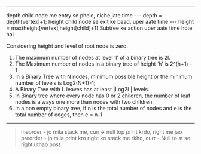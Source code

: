 *****
depth child node me entry se phele, niche jate time --- depth = depth[vertex]+1;
height child node se exit ke baad, uper aate time  --- height = max(height[vertex],height[child]+1)
Subtree ke action uper aate time hote hai

Considering height and level of root node is zero.
1) The maximum number of nodes at level ‘l’ of a binary tree is 2l. 
2) The Maximum number of nodes in a binary tree of height ‘h’ is 2^(h+1) – 1
3) In a Binary Tree with N nodes, minimum possible height or the minimum number of levels is Log2(N+1)-1;
4) A Binary Tree with L leaves has at least |Log2L| levels.
5) In Binary tree where every node has 0 or 2 children, the number of leaf nodes is always one more than nodes with two children.
6) In a non empty binary tree, if n is the total number of nodes and e is the total number of edges, then e = n-1 

*****
> ineorder - jo mila stack me, curr-> null top print krdo, right me jao
> preorder - jo mila print kro right ko stack me rkho, curr -.Null to st se right uthao
> post
